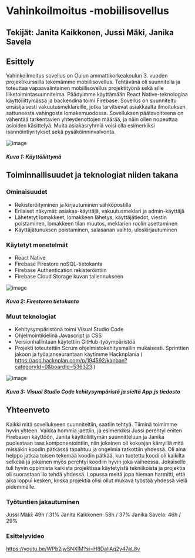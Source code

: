 # Vahinkoilmoitus -mobiilisovellus

## Tekijät: Janita Kaikkonen, Jussi Mäki, Janika Savela

## Esittely

Vahinkoilmoitus sovellus on Oulun ammattikorkeakoulun 3. vuoden projektikurssilla tekemämme mobiilisovellus. Tehtävänä oli suunnitella ja toteuttaa vapaavalintainen mobiilisovellus projektityönä sekä sille liiketoimintasuunnitelma. Päädyimme käyttämään React Native-teknologiaa käyttöliittymässä ja backendina toimi Firebase. Sovellus on suunniteltu ensisijaisesti vakuutusmeklareille, jotka tarvitsevat asiakkaalta ilmoituksen sattuneesta vahingosta lomakemuodossa. Sovelluksen päätavoitteena on vähentää tarkentavien yhteydenottojen määrää, ja näin ollen nopeuttaa asioiden käsittelyä. Muita asiakasryhmiä voisi olla esimerkiksi isännöintiyritykset sekä pysäköinninvalvonta.

![image](https://github.com/user-attachments/assets/abd74b1d-b672-4a1a-a668-803db8100059)
##### Kuva 1: Käyttöliittymä

## Toiminnallisuudet ja teknologiat niiden takana

### Ominaisuudet

- Rekisteröityminen ja kirjautuminen sähköpostilla​
- Erilaiset näkymät: asiakas-käyttäjä, vakuutusmeklari ja admin-käyttäjä​
- Lähetetyt lomakkeet, lomakkeen lähetys, käyttäjätiedot, viestin poistaminen, lomakkeen tilan muutos, meklarien roolin asettaminen​
- Käyttäjätunuksen poistaminen, salasanan vaihto, uloskirjautuminen

### Käytetyt menetelmät

- React Native
- Firebase Firestore noSQL-tietokanta
- Firebase Authentication rekisteröintiin
- Firebase Cloud Storage kuvan tallennukseen

![image](https://github.com/user-attachments/assets/0a658a11-c99d-498d-b9d5-feca8d258067)
##### Kuva 2: Firestoren tietokanta 

### Muut teknologiat 

- Kehitysympäristönä toimi Visual Studio Code
- Ohjelmointikielinä Javascript ja CSS
- Versionhallintaan käytettiin GitHub-työympäristöä
- Projekti toteutettiin Scrum ohjelmistokehitysmallin mukaisesti. Sprinttien jakoon ja työajanseurantaan käytimme Hacknplania ( https://app.hacknplan.com/p/194592/kanban?categoryId=0&boardId=536323 )

![image](https://github.com/user-attachments/assets/4c781bd6-9281-4b67-bde1-5de69de4d562)
##### Kuva 3: Visual Studio Code kehitysympäristö ja sieltä App.js tiedosto

## Yhteenveto

Kaikki mitä sovellukseen suunniteltiin, saatiin tehtyä​. Tiiminä toimimme hyvin yhteen. Vaikka hommia jaettiin, ja esimerkiksi Jussi perehtyi eniten Firebasen käyttöön, Janita käyttöliittymän suunnitteluun ja Janika puolestaan taas komponentointiin, niin jokainen oli kokoajan kärryillä mitä missäkin koodin pätkässä tapahtuu ja ongelmia ratkottiin yhdessä. Oli aina helppo jatkaa toisen tekemää koodin pätkää, kun tuotettu koodi oli kaikilta selkeää ja jokainen myös perehtyi koodiin hyvin joka vaiheessa. Jokaiselle tuli hyvin oppimista kaikista projektissa käytetyistä tekniikoista ja projektia oli suorastaan ilo tehdä yhdessä. Lopussa meitä jopa hieman harmitti, että aika loppui kesken, koska projektia olisi ollut mukava työstää yhdessä vielä pidemmälle. 

### Työtuntien jakautuminen

Jussi Mäki: 49h / 31%​
Janita Kaikkonen: 58h / 37%​
Janika Savela: 46h / 29%

### Esittelyvideo 

https://youtu.be/WPb2jwSNXlM?si=H8DaliAq2y47aL8v
